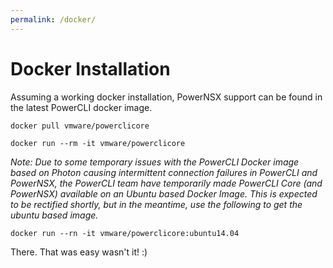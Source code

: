 ```yaml
---
permalink: /docker/
---
```


# Docker Installation

Assuming a working docker installation, PowerNSX support can be found in the latest PowerCLI docker image.

```
docker pull vmware/powerclicore
```

```
docker run --rm -it vmware/powerclicore
```

_Note:  Due to some temporary issues with the PowerCLI Docker image based on Photon causing intermittent connection failures in PowerCLI and PowerNSX, the PowerCLI team have temporarily made PowerCLI Core (and PowerNSX) available on an Ubuntu based Docker Image.  This is expected to be rectified shortly, but in the meantime, use the following to get the ubuntu based image._

```
docker run --rn -it vmware/powerclicore:ubuntu14.04
```

There.  That was easy wasn't it! :)